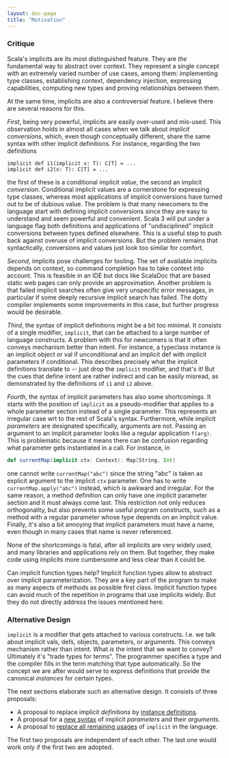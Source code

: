 ```yaml
---
layout: doc-page
title: "Motivation"
---
```


### Critique

Scala's implicits are its most distinguished feature. They are _the_ fundamental way to abstract over context. They represent a single concept with an extremely varied number of use cases, among them: implementing type classes, establishing context, dependency injection, expressing capabilities, computing new types and proving relationships between them.

At the same time, implicits are also a controversial feature. I believe there are several reasons for this.

_First_, being very powerful, implicits are easily over-used and mis-used. This observation holds in almost all cases when we talk about _implicit conversions_, which, even though conceptually different, share the same syntax with other implicit definitions. For instance,
regarding the two definitions

    implicit def i1(implicit x: T): C[T] = ...
    implicit def i2(x: T): C[T] = ...

the first of these is a conditional implicit _value_, the second an implicit _conversion_. Conditional implicit values are a cornerstone for expressing type classes, whereas most applications of implicit conversions have turned out to be of dubious value. The problem is that many newcomers to the language start with defining implicit conversions since they are easy to understand and seem powerful and convenient. Scala 3 will put under a language flag both definitions and applications of "undisciplined" implicit conversions between types defined elsewhere. This is a useful step to push back against overuse of implicit conversions. But the problem remains that syntactically, conversions and values just look too similar for comfort.

_Second_, implicits pose challenges for tooling. The set of available implicits depends on context, so command completion has to take context into account. This is feasible in an IDE but docs like ScalaDoc that are based static web pages can only provide an approximation. Another problem is that failed implicit searches often give very unspecific error messages, in particular if some deeply recursive implicit search has failed. The dotty compiler implements some improvements in this case, but further progress would be desirable.

_Third_, the syntax of implicit definitions might be a bit too minimal. It consists of a single modifier, `implicit`, that can be attached to a large number of language constructs. A problem with this for newcomers is that it often conveys mechanism better than intent. For instance, a typeclass instance is an implicit object or val if unconditional and an implicit def with implicit parameters if conditional. This describes precisely what the implicit definitions translate to -- just drop the `implicit` modifier, and that's it! But the cues that define intent are rather indirect and can be easily misread, as demonstrated by the definitions of `i1` and `i2` above.

_Fourth_, the syntax of implicit parameters has also some shortcomings. It starts with the position of `implicit` as a pseudo-modifier that applies to a whole parameter section instead of a single parameter. This represents an irregular case wrt to the rest of Scala's syntax. Furthermore, while implicit _parameters_ are designated specifically, arguments are not. Passing an argument to an implicit parameter looks like a regular application `f(arg)`. This is problematic because it means there can be confusion regarding what parameter gets instantiated in a call. For instance, in
```scala
def currentMap(implicit ctx: Context): Map[String, Int]
```
one cannot write `currentMap("abc")` since the string "abc" is taken as explicit argument to the implicit `ctx` parameter. One has to write `currentMap.apply("abc")` instead, which is awkward and irregular. For the same reason, a method definition can only have one implicit parameter section and it must always come last. This restriction not only reduces orthogonality, but also prevents some useful program constructs, such as a method with a regular parameter whose type depends on an implicit value. Finally, it's also a bit annoying that implicit parameters must have a name, even though in many cases that name is never referenced.

None of the shortcomings is fatal, after all implicits are very widely used, and many libraries and applications rely on them. But together, they make code using implicits more cumbersome and less clear than it could be.

Can implicit function types help? Implicit function types allow to abstract over implicit parameterization. They are a key part of the program to make as many aspects of methods as possible first class. Implicit function types can avoid much of the repetition in programs that use implicits widely. But they do not directly address the issues mentioned here.

### Alternative Design

`implicit` is a modifier that gets attached to various constructs. I.e. we talk about implicit vals, defs, objects, parameters, or arguments. This conveys mechanism rather than intent. What _is_ the intent that we want to convey? Ultimately it's "trade types for terms". The programmer specifies a type and the compiler fills in the term matching that type automatically. So the concept we are after would serve to express definitions that provide the canonical _instances_ for certain types.

The next sections elaborate such an alternative design. It consists of three proposals:

 - A proposal to replace implicit _definitions_ by [instance definitions](./instance-defs.html).
 - A proposal for a [new syntax](./context-params.html) of implicit _parameters_ and their _arguments_.
 - A proposal to [replace all remaining usages](./replacing-implicits) of `implicit` in the language.

The first two proposals are independent of each other. The last one would work only if the first two are adopted.
